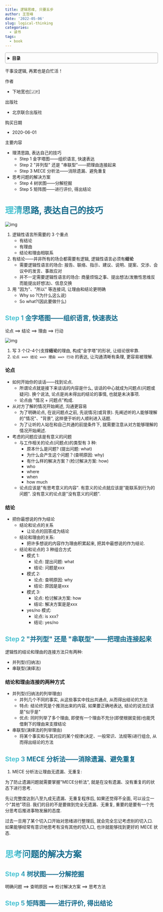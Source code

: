 ```yaml
---
title: 逻辑思维, 只要五步
author: 王哲峰
date: '2022-05-06'
slug: logical-thinking
categories:
  - 读书
tags:
  - book
---
```


<style>
h1 {
  background-color: #2B90B6;
  background-image: linear-gradient(45deg, #4EC5D4 10%, #146b8c 20%);
  background-size: 100%;
  -webkit-background-clip: text;
  -moz-background-clip: text;
  -webkit-text-fill-color: transparent;
  -moz-text-fill-color: transparent;
}
h2 {
  background-color: #2B90B6;
  background-image: linear-gradient(45deg, #4EC5D4 10%, #146b8c 20%);
  background-size: 100%;
  -webkit-background-clip: text;
  -moz-background-clip: text;
  -webkit-text-fill-color: transparent;
  -moz-text-fill-color: transparent;
}

details {
    border: 1px solid #aaa;
    border-radius: 4px;
    padding: .5em .5em 0;
}

summary {
    font-weight: bold;
    margin: -.5em -.5em 0;
    padding: .5em;
}

details[open] {
    padding: .5em;
}

details[open] summary {
    border-bottom: 1px solid #aaa;
    margin-bottom: .5em;
}
</style>


<details><summary>目录</summary><p>

- [理清思路, 表达自己的技巧](#理清思路-表达自己的技巧)
  - [Step 1 金字塔图——组织语言, 快速表达](#step-1-金字塔图组织语言-快速表达)
    - [论点](#论点)
    - [结论](#结论)
  - [Step 2 "并列型" 还是 "串联型"——把理由连接起来](#step-2-并列型-还是-串联型把理由连接起来)
    - [结论和理由连接的两种方式](#结论和理由连接的两种方式)
  - [Step 3 MECE 分析法——消除遗漏、避免重复](#step-3-mece-分析法消除遗漏避免重复)
- [思考问题的解决方案](#思考问题的解决方案)
  - [Step 4 树状图——分解挖掘](#step-4-树状图分解挖掘)
  - [Step 5 矩阵图——进行评价, 得出结论](#step-5-矩阵图进行评价-得出结论)
</p></details><p></p>



干事没逻辑, 再累也是白忙活！

作者

- 下地宽也[🇯🇵]

出版社

- 北京联合出版社

购买日期

- 2020-06-01

主要内容

- 理清思路, 表达自己的技巧
    - Step 1 金字塔图——组织语言, 快速表达
    - Step 2 "并列型" 还是 "串联型"——把理由连接起来
    - Step 3 MECE 分析法——消除遗漏、避免重复
- 思考问题的解决方案
    - Step 4 树状图——分解挖掘
    - Step 5 矩阵图——进行评价, 得出结论


# 理清思路, 表达自己的技巧

![img](images/base.png)

1. 逻辑性语言所需要的 3 个重点
    - 有结论
    - 有理由
    - 结论和理由相联系
2. 有结论——并非所有的场合都需要有逻辑, 逻辑性语言必须有**结论**
    - 需要逻辑性语言的场合: 报告、联络、指示、建议、说明、提案、交涉、会议中的发言、事故应对
    - 并不一定需要逻辑性语言的场合: 商量烦恼之事、提出想法(发散性思维反而能提出好想法)、信息交换
3. 用 "因为"、"所以" 等连接词, 让理由和结论更明确
    - Why so ?(为什么这么说)    
    - So what?(因此要做什么)

## Step 1 金字塔图——组织语言, 快速表达

论点 ==> 结论 ==> 理由 ==> 行动

![img](images/jinzita.png)

1. 写 3 个(2-4个)支撑**结论**的理由, 构成"金字塔"的形状, 让结论很牢靠.
2. ``论点 ==> 结论 ==> 理由 ==> 行动`` 的表达, 让沟通清晰有条理, 更容易被理解.

### 论点

- 如何开始你的谈话——找到论点.    
    - 所谓论点就是接下来谈话的内容是什么, 谈话的中心就成为问题点(问题或疑问). 换个说法, 论点是尚未得出的结论的事情, 也就是未决事项.
    - 论点由 "情况 + 问题点"构成.
- 从对方了解的情况开始阐述, 沟通更容易
    - 为了明确论点, 在说问题点之前, 先说情况(或背景). 先阐述听的人能够理解的"情况"、"背景", 这样便于听的人顺利进入话题. 
    - 为了让听的人站在和自己共通的前提条件下, 就需要注意从对方能够理解的情况开始阐述.
- 考虑的问题应该是有意义的问题
    - 与工作相关的论点(问题点)的类型有 3 种:
        - 原本什么是问题? (提出问题: what)        
        - 为什么会产生这个问题？(查明原因: why)
        - 有什么样的解决方案？(检讨解决方案: how)
        - who
        - where
        - when 
        - how much 
    - 论点应该是"有思考意义的内容". 有意义的论点就应该是"能联系到行为的问题". 没有意义的论点是"没有意义的问题".

### 结论

- 把你最想说的作为结论
    - 结论和论点的关系
        - 让论点的回答成为结论
    - 结论和理由的关系: 
        - 把许多想说的内容作为理由积累起来, 把其中最想说的作为结论. 
    - 结论和论点的 3 种组合方式        
        - 模式 1: 
            - 论点: 提出问题: what
            - 结论: 问题是xxx
        - 模式 2:             
            - 论点: 查明原因: why
            - 结论: 原因是是xxx
        - 模式 3:
            - 论点: 检讨解决方案: how
            - 结论: 解决方案是是xxx        
        - yes/no 模式: 
            - 论点: is xxx?
            - 结论: yes/no

## Step 2 "并列型" 还是 "串联型"——把理由连接起来


逻辑性的结论和理由的连接方法只有两种:

- 并列型(归纳法)
- 串联型(演绎法)

### 结论和理由连接的两种方式

- 并列型(归纳法的列举理由)
    - 并列几个不同的事实, 从这些事实中找出共通点, 从而得出结论的方法
    - 特点: 结论终究是个推测出来的内容, 如果要正确地表达, 结论的说法应该是"似乎是"
    - 优点: 同时列举了多个理由, 即使有一个理由不充分(即使根据变弱)也能凭借剩下的理由来支撑结论
- 串联型(演绎法的列举理由)
    - 将某个事实和与其对应的某个规律(决定、一般常识、法规等)进行组合, 从而得出结论的方法


## Step 3 MECE 分析法——消除遗漏、避免重复

1. MECE 分析法让理由无遗漏、无重复:

为了防止遗漏问题就需要掌握"MECE分析法", 就是在没有遗漏、没有重复的的状态下进行思考. 

先让完整度达到八至九成无遗漏、无重复程序后, 如果还觉得不全面, 可以设立一个"其他"项目. 
我们的目的不是要做到完全无遗漏、无重复, 重要的是要有一个充分思考后推进事物发展的态度. 

过去一旦用了某个切入口开始对思绪进行整理后, 就会完全忘记考虑别的切入口. 
如果能够经常有意识地思考有没有其他的切入口, 也许就能够找到更好的 MECE 状态.


# 思考问题的解决方案

## Step 4 树状图——分解挖掘

明确问题 ==> 查明原因 ==> 检讨解决方案 ==> 思考方法


## Step 5 矩阵图——进行评价, 得出结论

